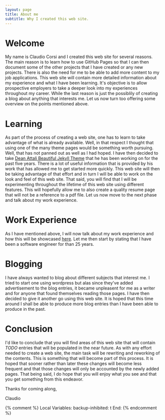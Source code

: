```yaml
---
layout: page
title: About me
subtitle: Why I created this web site.
---
```


# Welcome

My name is Claudio Corsi and I created this web site for several reasons.  The main reason is to learn how to use GitHub Pages so that I can then
document some of the other projects that I have created or any new projects.  There is also the need for me to be able to add more content to my
job applications.  This web site will contain more detailed information about my experience and what I have been learning.  It's objective is to
allow prospective employers to take a deeper look into my experiences throughout my career.  While the last reason is just the possiblily of
creating a blog about anything that interests me.  Let us now turn too offering some overview on the points mentioned above.

# Learning

As part of the process of creating a web site, one has to learn to take advantage of what is already available.  Well, in that respect I thought
that using one of the many theme pages would be something worth pursuing.  Well, that has not panned out as well as I had hoped.  I have then
decided to take [Dean Attali Beautiful Jekyll Theme](https://github.com/daattali/beautiful-jekyll) that he has been working on for the past
five years.  There is a lot of useful information that is provided by his work that has allowed me to get started more quickly.  This web site
will then be taking advantage of that effort and in turn I will be able to work on the look and feel of this web site.  That said, you will
find that I will be experimenting throughout the lifetime of this web site using different features.  This will hopefully allow me to also
create a quality resume page that will not be a reference to a pdf file.  Let us now move to the next phase and talk about my work experience.

# Work Experience

As I have mentioned above, I will now talk about my work experience and how this will be showcased [here](resume).  Let me then start by stating
that I have been a software engineer for than 25 years.

# Blogging

I have always wanted to blog about different subjects that interest me.  I tried to start one using wordpress but alas since they've added
advertisement to the blog entries, it became unpleasent for me as a writer and for anyone that found themselves reading those pages.  I have
then decided to give it another go using this web site.  It is hoped that this time around I shall be able to produce more blog entries than
I have been able to produce in the past.

# Conclusion

I'd like to conclude that you will find areas of this web site that will contain _TODO_ entries that will be populated in the near future.  As
with any effort needed to create a web site, the main task will be rewriting and reworking of the contents.  This is something that will become
part of this process.  It is hoped that sooner rather than later these changes will become less frequent and that those changes will only be
accounted by the newly added pages.  That being said, I do hope that you will enjoy what you see and that you get something from this endeavor.

Thanks for coming along,

Claudio

{% comment %}
Local Variables:
backup-inhibited: t
End:
{% endcomment %}
